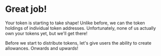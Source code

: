 # Great job!

Your token is starting to take shape! Unlike before, we can the token holdings of individual token addresses. Unfortunately, none of us actually own your tokens yet, but we'll get there!

Before we start to distribute tokens, let's give users the ability to create allowances. Onwards and upwards!